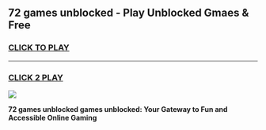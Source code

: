 
## 72 games unblocked - Play Unblocked Gmaes & Free
<h3>
<a href="https://news.freeplayer.one?title=72_games_unblocked&ref=16F">CLICK TO PLAY</a></h3>
<hr>

<h3>
<a href="https://news.freeplayer.one?title=72_games_unblocked&ref=16F">CLICK 2 PLAY</a>
  
</h3>

<a href="https://news.freeplayer.one?title=72_games_unblocked&ref=16F/"><img src="https://clearcache.store/games.png"></a>


**72 games unblocked games unblocked: Your Gateway to Fun and Accessible Online Gaming**
